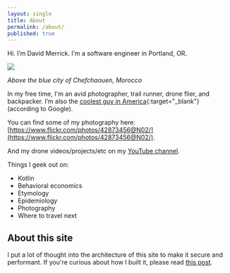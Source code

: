 ```yaml
---
layout: single
title: About
permalink: /about/
published: true
---
```


Hi. I’m David Merrick. I’m a software engineer in Portland, OR.

![]({{site.cdn_path}}/2020/03/11/chefchaouen.jpg)

_Above the blue city of Chefchaouen, Morocco_

In my free time, I'm an avid photographer, trail runner, drone flier, and backpacker. 
I’m also the [coolest guy in America](https://www.google.com/webhp?hl=en&sa=X&ved=0ahUKEwjQ0vbi_N3PAhVkwFQKHd8aCsUQPAgD#hl=en&q=coolest+guy+in+america){:target="_blank"} (according to Google).

You can find some of my photography here: [https://www.flickr.com/photos/42873456@N02/](https://www.flickr.com/photos/42873456@N02/).

And my drone videos/projects/etc on my [YouTube channel](https://www.youtube.com/channel/UCkH0bhU7_RvRbe2uqyFjAcg).

Things I geek out on:
- Kotlin
- Behavioral economics
- Etymology
- Epidemiology
- Photography
- Where to travel next

## About this site

I put a lot of thought into the architecture of this site to make it secure and performant. If you're curious about how I built it, please read [this post](/2017/05/24/about-this-site/).
